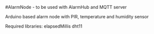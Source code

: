 #AlarmNode - to be used with AlarmHub and MQTT server

Arduino based alarm node with PIR, temperature and humidity sensor

Required libraries:
elapsedMillis
dht11